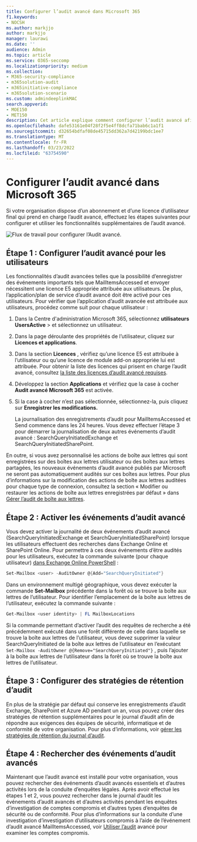 ```yaml
---
title: Configurer l’audit avancé dans Microsoft 365
f1.keywords:
- NOCSH
ms.author: markjjo
author: markjjo
manager: laurawi
ms.date: ''
audience: Admin
ms.topic: article
ms.service: O365-seccomp
ms.localizationpriority: medium
ms.collection:
- M365-security-compliance
- m365solution-audit
- m365initiative-compliance
- m365solution-scenario
ms.custom: admindeeplinkMAC
search.appverid:
- MOE150
- MET150
description: Cet article explique comment configurer l’audit avancé afin de pouvoir effectuer des enquêtes d’investigation lorsque des comptes d’utilisateur sont compromis ou pour enquêter sur d’autres incidents liés à la sécurité.
ms.openlocfilehash: dafe53161e04f28f2f5e4ff8dcfa71bab6c1a1f1
ms.sourcegitcommit: d32654bdfaf08de45715dd362a7d42199bdc1ee7
ms.translationtype: MT
ms.contentlocale: fr-FR
ms.lasthandoff: 03/23/2022
ms.locfileid: "63754590"
---
```

# <a name="set-up-advanced-audit-in-microsoft-365"></a>Configurer l’audit avancé dans Microsoft 365

Si votre organisation dispose d’un abonnement et d’une licence d’utilisateur final qui prend en charge l’audit avancé, effectuez les étapes suivantes pour configurer et utiliser les fonctionnalités supplémentaires de l’audit avancé.

![Flux de travail pour configurer l’Audit avancé.](../media/AdvancedAuditWorkflow.png)

## <a name="step-1-set-up-advanced-audit-for-users"></a>Étape 1 : Configurer l’audit avancé pour les utilisateurs

Les fonctionnalités d’audit avancées telles que la possibilité d’enregistrer des événements importants tels que MailItemsAccessed et envoyer nécessitent une licence E5 appropriée attribuée aux utilisateurs. De plus, l’application/plan de service d’audit avancé doit être activé pour ces utilisateurs. Pour vérifier que l’application d’audit avancée est attribuée aux utilisateurs, procédez comme suit pour chaque utilisateur :

1. Dans la Centre d'administration Microsoft 365, sélectionnez **utilisateurs UsersActive** >  et sélectionnez un utilisateur.<a href="https://go.microsoft.com/fwlink/p/?linkid=834822" target="_blank"></a>

2. Dans la page déroulante des propriétés de l’utilisateur, cliquez sur **Licences et applications**.

3. Dans la section **Licences** , vérifiez qu’une licence E5 est attribuée à l’utilisateur ou qu’une licence de module add-on appropriée lui est attribuée. Pour obtenir la liste des licences qui prisent en charge l’audit avancé, consultez [la liste des licences d’audit avancé requises](auditing-solutions-overview.md#advanced-audit-1).

4. Développez la section **Applications** et vérifiez que la case à cocher **Audit avancé Microsoft 365** est activée.

5. Si la case à cocher n’est pas sélectionnée, sélectionnez-la, puis cliquez sur **Enregistrer les modifications.**

   La journalisation des enregistrements d’audit pour MailItemsAccessed et Send commence dans les 24 heures. Vous devez effectuer l’étape 3 pour démarrer la journalisation de deux autres événements d’audit avancé : SearchQueryInitiatedExchange et SearchQueryInitiatedSharePoint.

En outre, si vous avez personnalisé les actions de boîte aux lettres qui sont enregistrées sur des boîtes aux lettres utilisateur ou des boîtes aux lettres partagées, les nouveaux événements d’audit avancé publiés par Microsoft ne seront pas automatiquement audités sur ces boîtes aux lettres. Pour plus d’informations sur la modification des actions de boîte aux lettres auditées pour chaque type de connexion, consultez la section « Modifier ou restaurer les actions de boîte aux lettres enregistrées par défaut » dans [Gérer l’audit de boîte aux lettres](enable-mailbox-auditing.md#change-or-restore-mailbox-actions-logged-by-default).

## <a name="step-2-enable-advanced-audit-events"></a>Étape 2 : Activer les événements d’audit avancé

Vous devez activer la journalité de deux événements d’audit avancé (SearchQueryInitiatedExchange et SearchQueryInitiatedSharePoint) lorsque les utilisateurs effectuent des recherches dans Exchange Online et SharePoint Online. Pour permettre à ces deux événements d’être audités pour les utilisateurs, exécutez la commande suivante (pour chaque utilisateur) [dans Exchange Online PowerShell](/powershell/exchange/connect-to-exchange-online-powershell) :

```powershell
Set-Mailbox <user> -AuditOwner @{Add="SearchQueryInitiated"}
```

Dans un environnement multigé géographique, vous devez exécuter la commande **Set-Mailbox** précédente dans la forêt où se trouve la boîte aux lettres de l’utilisateur. Pour identifier l’emplacement de la boîte aux lettres de l’utilisateur, exécutez la commande suivante : 

```powershell
Get-Mailbox <user identity> | FL MailboxLocations
```

Si la commande permettant d’activer l’audit des requêtes de recherche a été précédemment exécuté dans une forêt différente de celle dans laquelle se trouve la boîte aux lettres de l’utilisateur, vous devez supprimer la valeur SearchQueryInitiated de la boîte aux lettres de l’utilisateur en l’exécutant `Set-Mailbox -AuditOwner @{Remove="SearchQueryInitiated"}` , puis l’ajouter à la boîte aux lettres de l’utilisateur dans la forêt où se trouve la boîte aux lettres de l’utilisateur.

## <a name="step-3-set-up-audit-retention-policies"></a>Étape 3 : Configurer des stratégies de rétention d’audit

En plus de la stratégie par défaut qui conserve les enregistrements d’audit Exchange, SharePoint et Azure AD pendant un an, vous pouvez créer des stratégies de rétention supplémentaires pour le journal d’audit afin de répondre aux exigences des équipes de sécurité, informatique et de conformité de votre organisation. Pour plus d’informations, voir [gérer les stratégies de rétention du journal d’audit](audit-log-retention-policies.md).

## <a name="step-4-search-for-advanced-audit-events"></a>Étape 4 : Rechercher des événements d’audit avancés

Maintenant que l’audit avancé est installé pour votre organisation, vous pouvez rechercher des événements d’audit avancés essentiels et d’autres activités lors de la conduite d’enquêtes légales. Après avoir effectué les étapes 1 et 2, vous pouvez rechercher dans le journal d’audit les événements d’audit avancés et d’autres activités pendant les enquêtes d’investigation de comptes compromis et d’autres types d’enquêtes de sécurité ou de conformité. Pour plus d’informations sur la conduite d’une investigation d’investigation d’utilisateurs compromis à l’aide de l’événement d’audit avancé MailItemsAccessed, voir [Utiliser l’audit](mailitemsaccessed-forensics-investigations.md) avancé pour examiner les comptes compromis.
